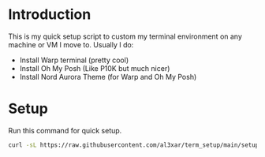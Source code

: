 # Introduction
This is my quick setup script to custom my terminal environment on any machine or VM I move to.
Usually I do:
- Install Warp terminal (pretty cool)
- Install Oh My Posh (Like P10K but much nicer)
- Install Nord Aurora Theme (for Warp and Oh My Posh)

# Setup
Run this command for quick setup.
```bash
curl -sL https://raw.githubusercontent.com/al3xar/term_setup/main/setup.sh | bash
```